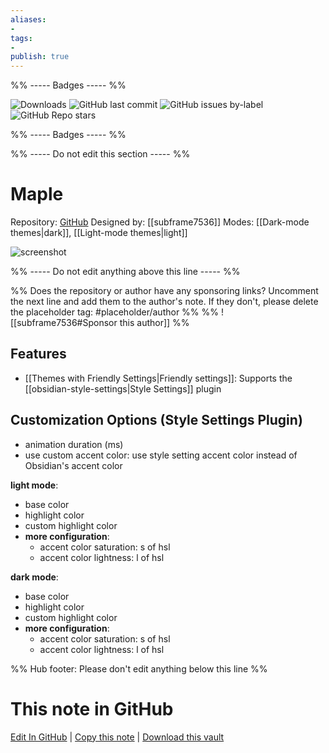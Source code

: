 ```yaml
---
aliases:
- 
tags: 
- 
publish: true
---
```


%% ----- Badges ----- %%

![Downloads](https://img.shields.io/badge/downloads-22696-573E7A?style=for-the-badge&logo=)
![GitHub last commit](https://img.shields.io/github/last-commit/subframe7536/obsidian-theme-maple?color=573E7A&label=last%20update&logo=github&style=for-the-badge)
![GitHub issues by-label](https://img.shields.io/github/issues/subframe7536/obsidian-theme-maple/help%20wanted?color=573E7A&logo=github&style=for-the-badge) 
![GitHub Repo stars](https://img.shields.io/github/stars/subframe7536/obsidian-theme-maple?color=573E7A&logo=github&style=for-the-badge)

%% ----- Badges ----- %%

%% ----- Do not edit this section ----- %%

# Maple

Repository: [GitHub](https://github.com/subframe7536/obsidian-theme-maple)
Designed by: [[subframe7536]]
Modes: [[Dark-mode themes|dark]], [[Light-mode themes|light]]



![screenshot](https://github.com/subframe7536/obsidian-theme-maple/raw/HEAD/img/screenshot.png)

%% ----- Do not edit anything above this line ----- %% 

%% Does the repository or author have any sponsoring links? Uncomment the next line and add them to the author's note. If they don't, please delete the placeholder tag: #placeholder/author %%
%% ![[subframe7536#Sponsor this author]] %%


## Features

- [[Themes with Friendly Settings|Friendly settings]]: Supports the [[obsidian-style-settings|Style Settings]] plugin

## Customization Options (Style Settings Plugin) 
- animation duration (ms)
- use custom accent color: use style setting accent color instead of Obsidian's accent color

**light mode**: 
- base color
- highlight color
- custom highlight color
- **more configuration**: 
    - accent color saturation: s of hsl
    - accent color lightness: l of hsl

**dark mode**: 
- base color
- highlight color
- custom highlight color
- **more configuration**: 
    - accent color saturation: s of hsl
    - accent color lightness: l of hsl


%% Hub footer: Please don't edit anything below this line %%

# This note in GitHub

<span class="git-footer">[Edit In GitHub](https://github.dev/obsidian-community/obsidian-hub/blob/main/02%20-%20Community%20Expansions/02.05%20All%20Community%20Expansions/Themes/Maple.md "git-hub-edit-note") | [Copy this note](https://raw.githubusercontent.com/obsidian-community/obsidian-hub/main/02%20-%20Community%20Expansions/02.05%20All%20Community%20Expansions/Themes/Maple.md "git-hub-copy-note") | [Download this vault](https://github.com/obsidian-community/obsidian-hub/archive/refs/heads/main.zip "git-hub-download-vault") </span>
